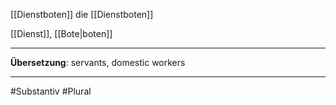 [[Dienstboten]]
die [[Dienstboten]]

[[Dienst]], [[Bote|boten]]

---

**Übersetzung**: servants, domestic workers

---

#Substantiv
#Plural
